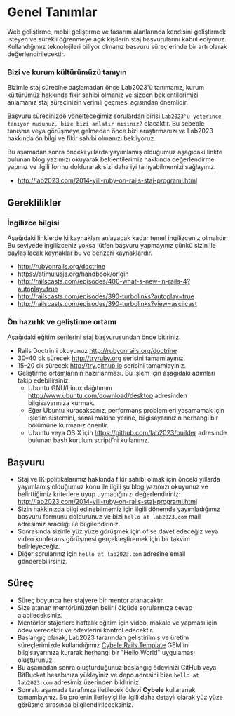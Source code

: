 # Genel Tanımlar

Web geliştirme, mobil geliştirme ve tasarım alanlarında kendisini geliştirmek isteyen ve sürekli öğrenmeye açık kişilerin 
staj başvurularını kabul ediyoruz. Kullandığımız teknolojileri biliyor olmanız başvuru süreçlerinde bir artı olarak değerlendirilecektir. 

### Bizi ve kurum kültürümüzü tanıyın
Bizimle staj sürecine başlamadan önce Lab2023'ü tanımanız, kurum kültürümüz hakkında fikir sahibi olmanız ve sizden 
beklentilerimizi anlamanız staj sürecinizin verimli geçmesi açısından önemlidir. 

Başvuru sürecinizde yönelteceğimiz sorulardan birisi `Lab2023'ü yeterince tanıyor musunuz, bize bizi anlatır mısınız?` 
olacaktır. Bu sebeple  tanışma veya görüşmeye gelmeden önce bizi araştırmanızı ve Lab2023 hakkında ön bilgi ve fikir 
sahibi olmanızı bekliyoruz.

Bu aşamadan sonra önceki yıllarda yayımlamış olduğumuz aşağıdaki linkte bulunan blog yazımızı okuyarak beklentilerimiz 
hakkında değerlendirme yapınız ve ilgili formu doldurarak sizi daha iyi tanıyabilmemizi sağlayınız.

* http://lab2023.com/2014-yili-ruby-on-rails-staj-programi.html

## Gereklilikler

### İngilizce bilgisi

Aşağıdaki linklerde ki kaynakları anlayacak kadar temel ingilizceniz olmalıdır. Bu seviyede ingilizceniz yoksa lütfen 
başvuru yapmayınız çünkü sizin ile paylaşılacak kaynaklar bu ve benzeri kaynaklardır.

* http://rubyonrails.org/doctrine
* https://stimulusjs.org/handbook/origin
* http://railscasts.com/episodes/400-what-s-new-in-rails-4?autoplay=true
* http://railscasts.com/episodes/390-turbolinks?autoplay=true
* http://railscasts.com/episodes/390-turbolinks?view=asciicast


### Ön hazırlık ve geliştirme ortamı

Aşağıdaki eğitim serilerini staj başvurusundan önce bitiriniz.

* Rails Doctrin'i okuyunuz http://rubyonrails.org/doctrine
* 30–40 dk sürecek http://tryruby.org serisini tamamlayınız.
* 15–20 dk sürecek http://try.github.io serisini tamamlayınız.
* Geliştirme ortamlarının hazırlanması. Bu işlem için aşağıdaki adımları takip edebilirsiniz.
  * Ubuntu GNU/Linux dağıtımını http://www.ubuntu.com/download/desktop adresinden bilgisayarınıza kurmak.
  * Eğer Ubuntu kuracaksanız, performans problemleri yaşamamak için işletim sistemini, sanal makine yerine, bilgisayarınızın herhangi bir bölümüne kurmanız önerilir.
  * Ubuntu veya OS X için https://github.com/lab2023/builder adresinde bulunan bash kurulum scripti’ni kullanınız.

## Başvuru

* Staj ve IK politikalarımız hakkında fikir sahibi olmak için önceki yıllarda yayımlamış olduğumuz konu ile ilgili şu 
  blog yazımızı okuyunuz ve belirttiğimiz kriterlere uyup uymadığınızı değerlendiriniz: 
  http://lab2023.com/2014-yili-ruby-on-rails-staj-programi.html
* Sizin hakkınızda bilgi edinebilmemiz için ilgili dönemde yayımladığımız başvuru formunu doldurunuz ve bizi `hello at lab2023.com` mail adresimiz aracılığı ile bilgilendiriniz.
* Sonrasında sizinle yüz yüze görüşmek için ofise davet edeceğiz veya video konferans görüşmesi gerçekleştiremek için
  bir takvim belirleyeceğiz.
* Diğer sorularınız için `hello at lab2023.com` adresine email gönderebilirsiniz.

## Süreç

* Süreç boyunca her stajyere bir mentor atanacaktır. 
* Size atanan mentörünüzden belirli ölçüde sorularınıza cevap alabileceksiniz.
* Mentörler stajerlere haftalık eğitim için video, makale ve yapması için ödev verecektir ve ödevlerini kontrol edecektir.
* Başlangıç olarak, Lab2023 tararından geliştirilmiş ve üretim süreçlerimizde kullandığımız 
  [Cybele Rails Template](https://github.com/lab2023/cybele) GEM'ini bilgisayarınıza kurarak
  herhangi bir "Hello World" uygulaması oluşturunuz.
* Bu aşamadan sonra oluşturduğunuz başlangıç ödevinizi GitHub veya BitBucket hesabınıza yükleyiniz ve depo adresini bize
  `hello at lab2023.com` adresimiz üzerinden bildiriniz.
* Sonraki aşamada tarafınıza iletilecek ödevi **Cybele** kullaranak tamamlayınız.
  Bu projenin ilerleyişi ile ilgili daha detaylı olarak yüz yüze görüsme sırasında bilgilendirileceksiniz.
